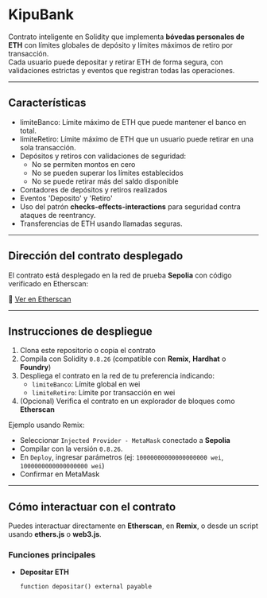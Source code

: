 # KipuBank 

Contrato inteligente en Solidity que implementa **bóvedas personales de ETH** con límites globales de depósito y límites máximos de retiro por transacción.  
Cada usuario puede depositar y retirar ETH de forma segura, con validaciones estrictas y eventos que registran todas las operaciones.

---

## Características

- limiteBanco: Límite máximo de ETH que puede mantener el banco en total.
- limiteRetiro: Límite máximo de ETH que un usuario puede retirar en una sola transacción.
- Depósitos y retiros con validaciones de seguridad:
  - No se permiten montos en cero
  - No se pueden superar los límites establecidos
  - No se puede retirar más del saldo disponible
- Contadores de depósitos y retiros realizados
- Eventos 'Deposito' y 'Retiro'
- Uso del patrón **checks-effects-interactions** para seguridad contra ataques de reentrancy.
- Transferencias de ETH usando llamadas seguras.

---

## Dirección del contrato desplegado

El contrato está desplegado en la red de prueba **Sepolia** con código verificado en Etherscan:  

🔗 [Ver en Etherscan](https://sepolia.etherscan.io/tx/0xa227660c5835d0432a3ed0544ac39465cb7771ade9c6d312ed230edeefcafe03)

---

## Instrucciones de despliegue

1. Clona este repositorio o copia el contrato
2. Compila con Solidity `0.8.26` (compatible con **Remix**, **Hardhat** o **Foundry**)
3. Despliega el contrato en la red de tu preferencia indicando:
   - `limiteBanco`: Límite global en wei
   - `limiteRetiro`: Límite por transacción en wei
4. (Opcional) Verifica el contrato en un explorador de bloques como **Etherscan**

Ejemplo usando Remix:
- Seleccionar `Injected Provider - MetaMask` conectado a **Sepolia**
- Compilar con la versión `0.8.26`.
- En `Deploy`, ingresar parámetros (ej: `10000000000000000000 wei`, `1000000000000000000 wei`)
- Confirmar en MetaMask

---

## Cómo interactuar con el contrato

Puedes interactuar directamente en **Etherscan**, en **Remix**, o desde un script usando **ethers.js** o **web3.js**.

### Funciones principales

- **Depositar ETH**
  ```solidity
  function depositar() external payable
